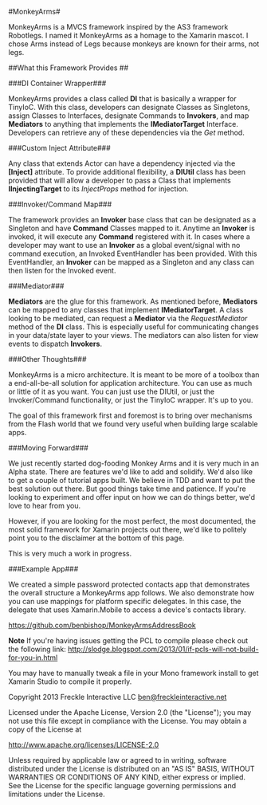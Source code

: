 #MonkeyArms#

MonkeyArms is a MVCS framework inspired by the AS3 framework Robotlegs. I named it MonkeyArms as a homage to the Xamarin mascot. I chose Arms instead of Legs because monkeys are known for their arms, not legs.

##What this Framework Provides ##

###DI Container Wrapper###

MonkeyArms provides a class called **DI** that is basically a wrapper for TinyIoC. With this class, developers can designate Classes as Singletons, assign Classes to Interfaces, designate Commands to **Invokers**, and map **Mediators** to anything that implements the **IMediatorTarget** Interface. Developers can retrieve any of these dependencies via the *Get* method.

###Custom Inject Attribute###

Any class that extends Actor can have a dependency injected via the **[Inject]** attribute. To provide additional flexibility, a **DIUtil** class has been provided that will allow a developer to pass a Class that implements **IInjectingTarget** to its *InjectProps* method for injection.

###Invoker/Command Map###

The framework provides an **Invoker** base class that can be designated as a Singleton and have **Command** Classes mapped to it. Anytime an **Invoker** is invoked, it will execute any **Command** registered with it. In cases where a developer may want to use an **Invoker** as a global event/signal with no command execution, an Invoked EventHandler has been provided. With this EventHandler, an **Invoker** can be mapped as a Singleton and any class can then listen for the Invoked event. 

###Mediator###

**Mediators** are the glue for this framework. As mentioned before, **Mediators** can be mapped to any classes that implement **IMediatorTarget**. A class looking to be mediated, can request a **Mediator** via the *RequestMediator* method of the **DI** class. This is especially useful for communicating changes in your data/state layer to your views. The mediators can also listen for view events to dispatch **Invokers**.

###Other Thoughts###

MonkeyArms is a micro architecture. It is meant to be more of a toolbox than a end-all-be-all solution for application architecture. You can use as much or little of it as you want. You can just use the DIUtil, or just the Invoker/Command functionality, or just the TinyIoC wrapper. It's up to you.

The goal of this framework first and foremost is to bring over mechanisms from the Flash world that we found very useful when building large scalable apps. 

###Moving Forward###

We just recently started dog-fooding Monkey Arms and it is very much in an Alpha state. There are features we'd like to add and solidify. We'd also like to get a couple of tutorial apps built. We believe in TDD and want to put the best solution out there. But good things take time and patience. If you're looking to experiment and offer input on how we can do things better, we'd love to hear from you.

However, if you are looking for the most perfect, the most documented, the most solid framework for Xamarin projects out there, we'd like to politely point you to the disclaimer at the bottom of this page. 

This is very much a work in progress.

###Example App###

We created a simple password protected contacts app that demonstrates the overall structure a MonkeyArms app follows. We also demonstrate how you can use mappings for platform specific delegates. In this case, the delegate that uses Xamarin.Mobile to access a device's contacts library.

https://github.com/benbishop/MonkeyArmsAddressBook


**Note**
If you're having issues getting the PCL to compile please check out the following link:
http://slodge.blogspot.com/2013/01/if-pcls-will-not-build-for-you-in.html

You may have to manually tweak a file in your Mono framework install to get Xamarin Studio to compile it properly.


Copyright 2013 Freckle Interactive LLC ben@freckleinteractive.net

Licensed under the Apache License, Version 2.0 (the "License"); you may not use this file except in compliance with the License. You may obtain a copy of the License at

http://www.apache.org/licenses/LICENSE-2.0

Unless required by applicable law or agreed to in writing, software distributed under the License is distributed on an "AS IS" BASIS, WITHOUT WARRANTIES OR CONDITIONS OF ANY KIND, either express or implied. See the License for the specific language governing permissions and limitations under the License.